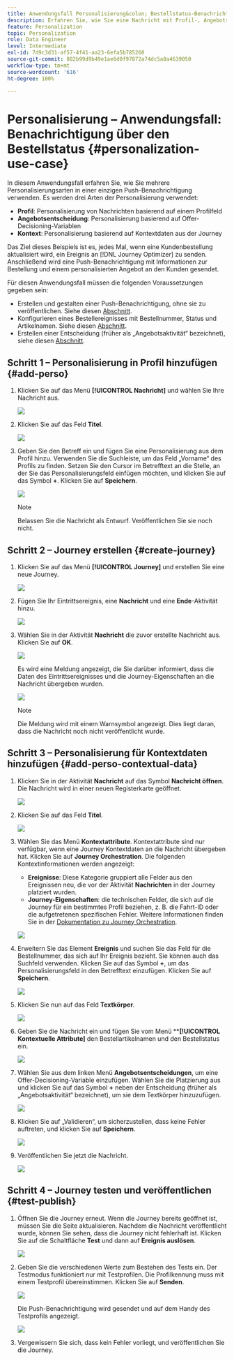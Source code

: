 ```yaml
---
title: Anwendungsfall Personalisierung&colon; Bestellstatus-Benachrichtigung
description: Erfahren Sie, wie Sie eine Nachricht mit Profil-, Angebotsentscheidungs- und Kontextinformationen personalisieren..
feature: Personalization
topic: Personalization
role: Data Engineer
level: Intermediate
exl-id: 7d9c3d31-af57-4f41-aa23-6efa5b785260
source-git-commit: 882b99d9b49e1ae6d0f97872a74dc5a8a4639050
workflow-type: tm+mt
source-wordcount: '616'
ht-degree: 100%

---
```


# Personalisierung – Anwendungsfall: Benachrichtigung über den Bestellstatus {#personalization-use-case}

In diesem Anwendungsfall erfahren Sie, wie Sie mehrere Personalisierungsarten in einer einzigen Push-Benachrichtigung verwenden. Es werden drei Arten der Personalisierung verwendet:

* **Profil**: Personalisierung von Nachrichten basierend auf einem Profilfeld
* **Angebotsentscheidung**: Personalisierung basierend auf Offer-Decisioning-Variablen
* **Kontext**: Personalisierung basierend auf Kontextdaten aus der Journey

Das Ziel dieses Beispiels ist es, jedes Mal, wenn eine Kundenbestellung aktualisiert wird, ein Ereignis an [!DNL Journey Optimizer] zu senden. Anschließend wird eine Push-Benachrichtigung mit Informationen zur Bestellung und einem personalisierten Angebot an den Kunden gesendet.

Für diesen Anwendungsfall müssen die folgenden Voraussetzungen gegeben sein:

* Erstellen und gestalten einer Push-Benachrichtigung, ohne sie zu veröffentlichen. Siehe diesen [Abschnitt](../messages/create-message.md).
* Konfigurieren eines Bestellereignisses mit Bestellnummer, Status und Artikelnamen. Siehe diesen [Abschnitt](../event/about-events.md).
* Erstellen einer Entscheidung (früher als „Angebotsaktivität“ bezeichnet), siehe diesen [Abschnitt](../offers/offer-activities/create-offer-activities.md).

## Schritt 1 – Personalisierung in Profil hinzufügen {#add-perso}

1. Klicken Sie auf das Menü **[!UICONTROL Nachricht]** und wählen Sie Ihre Nachricht aus.

   ![](assets/perso-uc.png)

1. Klicken Sie auf das Feld **Titel**.

   ![](assets/perso-uc2.png)

1. Geben Sie den Betreff ein und fügen Sie eine Personalisierung aus dem Profil hinzu. Verwenden Sie die Suchleiste, um das Feld „Vorname“ des Profils zu finden. Setzen Sie den Cursor im Betrefftext an die Stelle, an der Sie das Personalisierungsfeld einfügen möchten, und klicken Sie auf das Symbol **+**. Klicken Sie auf **Speichern**.

   ![](assets/perso-uc3.png)

   >[!NOTE]
   >
   >Belassen Sie die Nachricht als Entwurf. Veröffentlichen Sie sie noch nicht.

## Schritt 2 – Journey erstellen {#create-journey}

1. Klicken Sie auf das Menü **[!UICONTROL Journey]** und erstellen Sie eine neue Journey.

   ![](assets/perso-uc4.png)

1. Fügen Sie Ihr Eintrittsereignis, eine **Nachricht** und eine **Ende**-Aktivität hinzu.

   ![](assets/perso-uc5.png)

1. Wählen Sie in der Aktivität **Nachricht** die zuvor erstellte Nachricht aus. Klicken Sie auf **OK**.

   ![](assets/perso-uc6.png)

   Es wird eine Meldung angezeigt, die Sie darüber informiert, dass die Daten des Eintrittsereignisses und die Journey-Eigenschaften an die Nachricht übergeben wurden.

   ![](assets/perso-uc7.png)

   >[!NOTE]
   >
   >Die Meldung wird mit einem Warnsymbol angezeigt. Dies liegt daran, dass die Nachricht noch nicht veröffentlicht wurde.

## Schritt 3 – Personalisierung für Kontextdaten hinzufügen  {#add-perso-contextual-data}

1. Klicken Sie in der Aktivität **Nachricht** auf das Symbol **Nachricht öffnen**. Die Nachricht wird in einer neuen Registerkarte geöffnet.

   ![](assets/perso-uc8.png)

1. Klicken Sie auf das Feld **Titel**.

   ![](assets/perso-uc9.png)

1. Wählen Sie das Menü **Kontextattribute**. Kontextattribute sind nur verfügbar, wenn eine Journey Kontextdaten an die Nachricht übergeben hat. Klicken Sie auf **Journey Orchestration**. Die folgenden Kontextinformationen werden angezeigt:

   * **Ereignisse**: Diese Kategorie gruppiert alle Felder aus den Ereignissen neu, die vor der Aktivität **Nachrichten** in der Journey platziert wurden.
   * **Journey-Eigenschaften**: die technischen Felder, die sich auf die Journey für ein bestimmtes Profil beziehen, z. B. die Fahrt-ID oder die aufgetretenen spezifischen Fehler. Weitere Informationen finden Sie in der [Dokumentation zu Journey Orchestration](../building-journeys/expression/journey-properties.md).

   ![](assets/perso-uc10.png)

1. Erweitern Sie das Element **Ereignis** und suchen Sie das Feld für die Bestellnummer, das sich auf Ihr Ereignis bezieht. Sie können auch das Suchfeld verwenden. Klicken Sie auf das Symbol **+**, um das Personalisierungsfeld in den Betrefftext einzufügen. Klicken Sie auf **Speichern**.

   ![](assets/perso-uc11.png)

1. Klicken Sie nun auf das Feld **Textkörper**.

   ![](assets/perso-uc12.png)

1. Geben Sie die Nachricht ein und fügen Sie vom Menü ****[!UICONTROL Kontextuelle Attribute]** den Bestellartikelnamen und den Bestellstatus ein.

   ![](assets/perso-uc13.png)

1. Wählen Sie aus dem linken Menü **Angebotsentscheidungen**, um eine Offer-Decisioning-Variable einzufügen. Wählen Sie die Platzierung aus und klicken Sie auf das Symbol **+** neben der Entscheidung (früher als „Angebotsaktivität“ bezeichnet), um sie dem Textkörper hinzuzufügen.

   ![](assets/perso-uc14.png)

1. Klicken Sie auf „Validieren“, um sicherzustellen, dass keine Fehler auftreten, und klicken Sie auf **Speichern**.

   ![](assets/perso-uc15.png)

1. Veröffentlichen Sie jetzt die Nachricht.

   ![](assets/perso-uc16.png)

## Schritt 4 – Journey testen und veröffentlichen  {#test-publish}

1. Öffnen Sie die Journey erneut. Wenn die Journey bereits geöffnet ist, müssen Sie die Seite aktualisieren. Nachdem die Nachricht veröffentlicht wurde, können Sie sehen, dass die Journey nicht fehlerhaft ist. Klicken Sie auf die Schaltfläche **Test** und dann auf **Ereignis auslösen**.

   ![](assets/perso-uc17.png)

1. Geben Sie die verschiedenen Werte zum Bestehen des Tests ein. Der Testmodus funktioniert nur mit Testprofilen. Die Profilkennung muss mit einem Testprofil übereinstimmen. Klicken Sie auf **Senden**.

   ![](assets/perso-uc18.png)

   Die Push-Benachrichtigung wird gesendet und auf dem Handy des Testprofils angezeigt.

   ![](assets/perso-uc19.png)

1. Vergewissern Sie sich, dass kein Fehler vorliegt, und veröffentlichen Sie die Journey.
